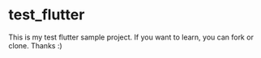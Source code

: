# test_flutter
This is my test flutter sample project.
If you want to learn, you can fork or clone.
Thanks :)
